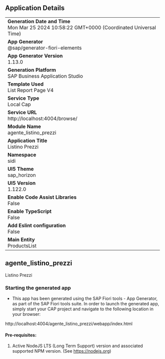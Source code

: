 ## Application Details
|               |
| ------------- |
|**Generation Date and Time**<br>Mon Mar 25 2024 10:58:22 GMT+0000 (Coordinated Universal Time)|
|**App Generator**<br>@sap/generator-fiori-elements|
|**App Generator Version**<br>1.13.0|
|**Generation Platform**<br>SAP Business Application Studio|
|**Template Used**<br>List Report Page V4|
|**Service Type**<br>Local Cap|
|**Service URL**<br>http://localhost:4004/browse/
|**Module Name**<br>agente_listino_prezzi|
|**Application Title**<br>Listino Prezzi|
|**Namespace**<br>sidi|
|**UI5 Theme**<br>sap_horizon|
|**UI5 Version**<br>1.122.0|
|**Enable Code Assist Libraries**<br>False|
|**Enable TypeScript**<br>False|
|**Add Eslint configuration**<br>False|
|**Main Entity**<br>ProductsList|

## agente_listino_prezzi

Listino Prezzi

### Starting the generated app

-   This app has been generated using the SAP Fiori tools - App Generator, as part of the SAP Fiori tools suite.  In order to launch the generated app, simply start your CAP project and navigate to the following location in your browser:

http://localhost:4004/agente_listino_prezzi/webapp/index.html

#### Pre-requisites:

1. Active NodeJS LTS (Long Term Support) version and associated supported NPM version.  (See https://nodejs.org)


